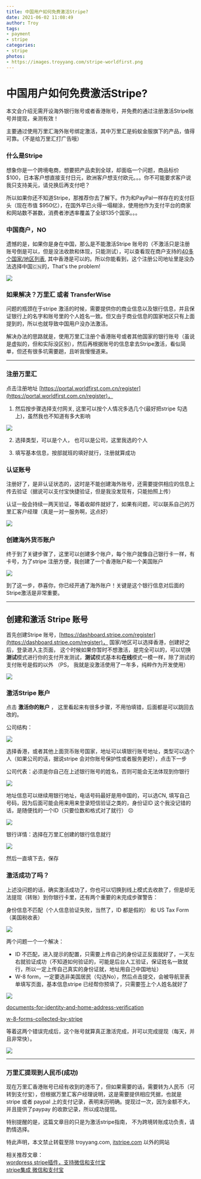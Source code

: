 ```yaml
---
title: 中国用户如何免费激活Stripe?
date: 2021-06-02 11:08:49
author: Troy
tags:
- payment
- stripe
categories:
- stripe
photos: 
- https://images.troyyang.com/stripe-worldfirst.png
---
```


# 中国用户如何免费激活Stripe?

本文会介绍无需开设海外银行账号或者香港账号，并免费的通过注册激活Stripe账号并提现，亲测有效！

主要通过使用万里汇海外账号绑定激活，其中万里汇是蚂蚁金服旗下的产品，值得可靠。（不是给万里汇打广告哦）

### 什么是Stripe

想象你是一个跨境电商，想要把产品卖到全球，却面临一个问题，商品标价$100，日本客户想直接支付日元，欧洲客户想支付欧元。。。你不可能要求客户说我只支持美元，请兑换后再支付吧？

所以如果你还不知道Stripe，那推荐你去了解下。作为和PayPal一样存在的支付巨头（现在市值 $950亿），在国外早已火得一塌糊涂，使用他作为支付平台的商家和网站数不甚数，消费者渗透率覆盖了全球135个国家。。。

[]()

### 中国商户，NO

遗憾的是，如果你是身在中国，那么是不能激活Stripe 账号的（不激活只是注册账号倒是可以，但是没法收款和体现，只能测试），可以查看现在商户支持的[40多个国家/地区列表](https://stripe.com/global), 其中香港是可以的。所以你能看到，这个注册公司地址里是没办法选择中国🇨🇳的，That's the problem!

![](/images/uploads/2021-06-02-stripe-reg-china-issue.png)

### 如果解决？万里汇 或者 TransferWise

问题的瓶颈在于stripe 激活的时候，需要提供你的商业信息以及银行信息，并且保证银行上的名字和账号里的个人姓名一致。但又由于商业信息的国家地区只有上面提到的，所以也就导致中国用户没办法激活。

解决办法的思路就是，使用万里汇注册个香港账号或者其他国家的银行账号（虽说是虚拟的，但和实际没区别），然后再根据账号的信息拿去Stripe激活，看似简单，但还有很多坑需要趟，且听我慢慢道来。

---

### 注册万里汇

点击注册地址 [https://portal.worldfirst.com.cn/register](https://portal.worldfirst.com.cn/register)， 

1. 然后按步骤选择支付网关, 这里可以按个人情况多选几个(最好把stripe 勾选上)，虽然我也不知道有多大影响

![](/images/uploads/2021-06-02-worldfirst-reg-gateway.png)

2. 选择类型，可以是个人， 也可以是公司，这里我选的个人

3. 填写基本信息，按部就班的填好就行，注册就算成功

### 认证账号

注册好了，是非认证状态的，这时是不能创建海外账号，还需要提供相应的信息上传去验证（据说可以支付宝快捷验证，但是我没发现有，只能拍照上传）

认证一般会持续一两天验证，等着收邮件就好了，如果有问题，可以联系自己的万里汇客户经理（真是一对一服务啊，这点好）

![](/images/uploads/2021-06-02-wordfirst-reg-home-page.png)

### 创建海外货币账户

终于到了关键步骤了，这里可以创建多个账户，每个账户就像自己银行卡一样，有卡号，为了stripe 注册方便，我创建了一个香港账户和一个美国账户

![](/images/uploads/2021-06-02-wordfirst-account-detail.png)

到了这一步，恭喜你，你已经开通了海外账户！关键是这个银行信息对后面的Stripe激活是非常重要。

---

## 创建和激活 Stripe 账号

首先创建Stripe 账号，[https://dashboard.stripe.com/register](https://dashboard.stripe.com/register)， 国家/地区可以选择香港，创建好之后，登录进入主页面， 这个时候如果你暂时不想激活，是完全可以的，可以切换**测试**模式进行你的支付开发测试，**测试**模式基本和**在线**模式一模一样，除了测试的支付账号是假的以外 （PS， 我就是没激活使用了一年多，纯粹作为开发使用）

![](/images/uploads/2021-06-02-stripe-dashboard.png)

### 激活Stripe 账户

点击 **激活你的账户** ， 这里看起来有很多步骤，不用怕填错，后面都是可以跳回去改的。

公司结构：

![](/images/uploads/2021-06-02-stripe-activate-comany-info.png)

选择香港，或者其他上面货币账号国家，地址可以填银行账号地址，类型可以选个人（如果公司的话，据说stripe 会对你账号保护性或者服务更好），点击下一步

公司代表：必须是你自己在上述银行账号的姓名，否则可能会无法体现到你银行

![](/stripe-activate-represent-name-info.png)

地址信息可以继续用银行地址，电话号码最好是用中国的，可以选CN, 填写自己号码，因为后面可能会用来用来登录短信验证之类的，身份证ID 这个我没记错的话，是随便找的一个ID（只要位数和格式对了就行） ☹️

![](/images/uploads/2021-06-02-stripe-activate-represent-info.png)

银行详情：选择在万里汇创建的银行信息就行

![](/images/uploads/2021-06-02-stripe-activate-bank-info.png)

然后一直填下去，保存

### 激活成功了吗？

上述没问题的话，确实激活成功了，你也可以切换到线上模式去收款了，但是却无法提现（转账）到你银行卡里，还有两个重要的未完成步骤警告：

身份信息不匹配（个人信息验证失败，当然了，ID 都是假的） 和 US Tax Form （美国税收表）

![](/images/uploads/2021-06-02-stripe-activate-ux-tax-sign.png)

两个问题一个一个解决：

- ID 不匹配，进入提示的配置，只需要上传自己的身份证正反面就好了，一天左右就验证成功（不知道如何验证的，可能是后台人工验证，保证姓名一致就行，所以一定上传自己真实的身份证就，地址用自己中国地址）
- W-8 form，一定要选非美国居民（勾选No），然后点击提交，会被导航至表单填写页面，基本信息stripe 已经帮你预填了，只需要签上个人姓名就好了

![](/images/uploads/2021-06-02-w-8-form.png)

[documents-for-identity-and-home-address-verification](https://support.stripe.com/questions/documents-for-identity-and-home-address-verification#upload)

[w-8-forms-collected-by-stripe](https://support.stripe.com/questions/w-8-forms-collected-by-stripe)

等着这两个错误完成后，这个账号就算真正激活完成，并可以完成提现（每天，并且非常快）。

![](/images/uploads/2021-06-02-stripe-payout.png)

---

### 万里汇提现到人民币(成功)

现在万里汇香港账号已经有收到的港币了，但如果需要的话，需要转为人民币（可转到支付宝），但根据万里汇客户经理说明，这是需要提供相应凭据，也就是stripe 或者 paypal 上的支付记录，表明来历明确。提现过一次，因为金额不大，并且提供了paypay 的收款记录，所以成功提现。

特别提醒的是，这篇文章目的只是为激活stripe指南， 不为跨境转账成功负责，请酌情选择。

特此声明，本文禁止转载至除 troyyang.com, [itstripe.com](http://itstripe.com) 以外的网站


相关推荐文章：   
[wordpress stripe插件，支持微信和支付宝](https://troyyang.com/2020/12/30/wordpress-stripe-express-released/)   
[stripe集成 微信和支付宝](https://troyyang.com/2018/01/21/stripe_guide_alipay/)   